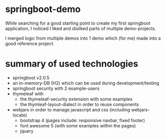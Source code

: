 # springboot-demo

While searching for a good starting point to create my first springboot application, I noticed I liked and disliked parts of multiple demo-projects.

I merged logic from multiple demos into 1 demo which (for me) made into a good reference project.

# summary of used technologies

- springboot v2.0.5 
- an in-memory-DB (H2) which can be used during development/testing
- springboot security with 2 example-users
- thymeleaf with 
  - the thymeleaf-security extension with some examples
  - the thymleaf-layout-dialect in order to reuse components
- webjars in order to manage javascript and css (including webjars-locate)
  - bootstrap 4 (pages include: responsive navbar, fixed footer)
  - font awesome 5 (with some examples within the pages)
  - jquery
